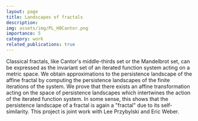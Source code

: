 ```yaml
---
layout: page
title: Landscapes of fractals
description:
img: assets/img/PL_H0Cantor.png
importance: 5
category: work
related_publications: true
---
```


Classical fractals, like Cantor's middle-thirds set or the Mandelbrot set, can be expressed as the invariant set of
an iterated function system acting on a metric space. We obtain approximations to the persistence landscape of the
affine fractal by computing the persistence landscapes of the finite iterations of the system. We prove
that there exists an affine transformation acting on the space of persistence landscapes which
intertwines the action of the iterated function system. In some sense, this shows that the
persistence landscape of a fractal is again a "fractal" due to its self-similarity. This project is joint work with
Lee Przybylski and Eric Weber.
